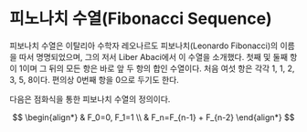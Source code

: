 # 피노나치 수열(Fibonacci Sequence)
피보나치 수열은 이탈리아 수학자 레오나르도 피보나치(Leonardo Fibonacci)의 이름을 따서 명명되었으며, 그의 저서 Liber Abaci에서 이 수열을 소개했다.
첫째 및 둘째 항이 1이며 그 뒤의 모든 항은 바로 앞 두 항의 합인 수열이다. 처음 여섯 항은 각각 1, 1, 2, 3, 5, 8이다. 편의상 0번째 항을 0으로 두기도 한다.

다음은 점화식을 통한 피보나치 수열의 정의이다.

$$
\begin{align*}
& F_0=0, F_1=1 \\
& F_n=F_{n-1} + F_{n-2}
\end{align*}
$$